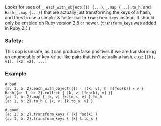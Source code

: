 Looks for uses of `_.each_with_object({}) {...}`,
`_.map {...}.to_h`, and `Hash[_.map {...}]` that are actually just
transforming the keys of a hash, and tries to use a simpler & faster
call to `transform_keys` instead.
It should only be enabled on Ruby version 2.5 or newer.
(`transform_keys` was added in Ruby 2.5.)

### Safety:

This cop is unsafe, as it can produce false positives if we are
transforming an enumerable of key-value-like pairs that isn't actually
a hash, e.g.: `[[k1, v1], [k2, v2], ...]`

### Example:
    # bad
    {a: 1, b: 2}.each_with_object({}) { |(k, v), h| h[foo(k)] = v }
    Hash[{a: 1, b: 2}.collect { |k, v| [foo(k), v] }]
    {a: 1, b: 2}.map { |k, v| [k.to_s, v] }.to_h
    {a: 1, b: 2}.to_h { |k, v| [k.to_s, v] }

    # good
    {a: 1, b: 2}.transform_keys { |k| foo(k) }
    {a: 1, b: 2}.transform_keys { |k| k.to_s }